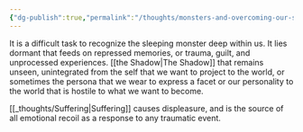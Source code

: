 ```yaml
---
{"dg-publish":true,"permalink":"/thoughts/monsters-and-overcoming-our-selves/","tags":["humanity","thoughts","self","monster"],"noteIcon":"","updated":"2024-12-17T17:57:23.020+08:00"}
---
```



It is a difficult task to recognize the sleeping monster deep within us. It lies dormant that feeds on repressed memories, or trauma, guilt, and unprocessed experiences. [[the Shadow\|The Shadow]]  that remains unseen, unintegrated from the self that we want to project to the world, or sometimes the persona that we wear to express a facet or our personality to the world that is hostile to what we want to become.

[[_thoughts/Suffering\|Suffering]] causes displeasure, and is the source of all emotional recoil as a response to any traumatic event.
